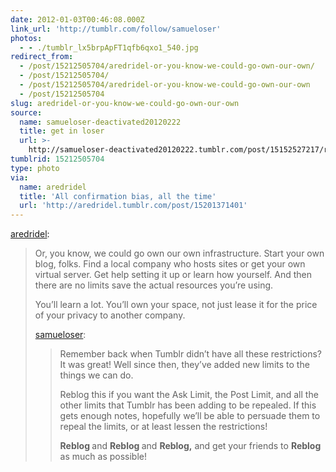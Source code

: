```yaml
---
date: 2012-01-03T00:46:08.000Z
link_url: 'http://tumblr.com/follow/samueloser'
photos:
  - - ./tumblr_lx5brpApFT1qfb6qxo1_540.jpg
redirect_from:
  - /post/15212505704/aredridel-or-you-know-we-could-go-own-our-own/
  - /post/15212505704/
  - /post/15212505704/aredridel-or-you-know-we-could-go-own-our-own
  - /post/15212505704
slug: aredridel-or-you-know-we-could-go-own-our-own
source:
  name: samueloser-deactivated20120222
  title: get in loser
  url: >-
    http://samueloser-deactivated20120222.tumblr.com/post/15152527217/remember-back-when-tumblr-didnt-have-all-these
tumblrid: 15212505704
type: photo
via:
  name: aredridel
  title: 'All confirmation bias, all the time'
  url: 'http://aredridel.tumblr.com/post/15201371401'
---
```

<p><a href="http://aredridel.tumblr.com/post/15201371401/or-you-know-we-could-go-own-our-own" class="tumblr_blog">aredridel</a>:</p>

<blockquote><p>Or, you know, we could go own our own infrastructure. Start your own blog, folks. Find a local company who hosts sites or get your own virtual server. Get help setting it up or learn how yourself. And then there are no limits save the actual resources you’re using.</p>
<p>You’ll learn a lot. You’ll own your space, not just lease it for the price of your privacy to another company.</p>
<p><a class="tumblr_blog" href="http://samueloser.tumblr.com/post/15152527217/remember-back-when-tumblr-didnt-have-all-these">samueloser</a>:</p>
<blockquote>
<p>Remember back when Tumblr didn’t have all these restrictions? It was great! Well since then, they’ve added new limits to the things we can do.</p>
<p>Reblog this if you want the Ask Limit, the Post Limit, and all the other limits that Tumblr has been adding to be repealed. If this gets enough notes, hopefully we’ll be able to persuade them to repeal the limits, or at least lessen the restrictions!</p>
<p><strong>Reblog </strong>and <strong>Reblog </strong>and <strong>Reblog,</strong> and get your friends to <strong>Reblog </strong>as much as possible!</p>
</blockquote></blockquote>
